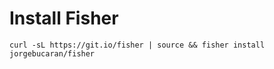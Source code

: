 # Install Fisher

```fish
curl -sL https://git.io/fisher | source && fisher install jorgebucaran/fisher
```
